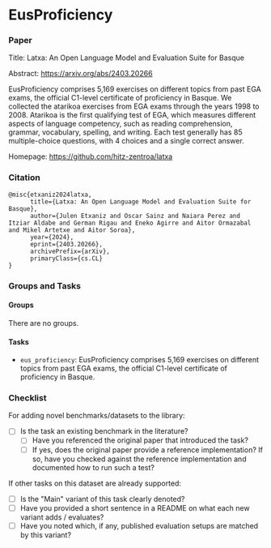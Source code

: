 # EusProficiency

### Paper

Title: Latxa: An Open Language Model and Evaluation Suite for Basque

Abstract: https://arxiv.org/abs/2403.20266

EusProficiency comprises 5,169 exercises on different topics from past EGA exams, the official C1-level certificate of proficiency in Basque. We collected the atarikoa exercises from EGA exams through the years 1998 to 2008. Atarikoa is the first qualifying test of EGA, which measures different aspects of language competency, such as reading comprehension, grammar, vocabulary, spelling, and writing. Each test generally has 85 multiple-choice questions, with 4 choices and a single correct answer.

Homepage: https://github.com/hitz-zentroa/latxa

### Citation

```
@misc{etxaniz2024latxa,
      title={Latxa: An Open Language Model and Evaluation Suite for Basque},
      author={Julen Etxaniz and Oscar Sainz and Naiara Perez and Itziar Aldabe and German Rigau and Eneko Agirre and Aitor Ormazabal and Mikel Artetxe and Aitor Soroa},
      year={2024},
      eprint={2403.20266},
      archivePrefix={arXiv},
      primaryClass={cs.CL}
}
```

### Groups and Tasks

#### Groups

There are no groups.

#### Tasks

* `eus_proficiency`: EusProficiency comprises 5,169 exercises on different topics from past EGA exams, the official C1-level certificate of proficiency in Basque.

### Checklist

For adding novel benchmarks/datasets to the library:

* [ ] Is the task an existing benchmark in the literature?
    * [ ] Have you referenced the original paper that introduced the task?
    * [ ] If yes, does the original paper provide a reference implementation? If so, have you checked against the reference implementation and documented how to run such a test?

If other tasks on this dataset are already supported:

* [ ] Is the "Main" variant of this task clearly denoted?
* [ ] Have you provided a short sentence in a README on what each new variant adds / evaluates?
* [ ] Have you noted which, if any, published evaluation setups are matched by this variant?

